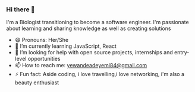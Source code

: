 ### Hi there 👋
I'm a Biologist transitioning to become a software engineer. I'm passionate about learning and sharing knowledge as well as creating solutions

- 😄 Pronouns: Her/She
- 🌱 I’m currently learning JavaScript, React
- 🤔 I’m looking for help with open source projects, internships and entry-level opportunities
- 📫 How to reach me: yewandeadeyemi84@gmail.com
- ⚡ Fun fact: Aside coding, i love travelling,i love networking, i'm also a beauty enthusiast
